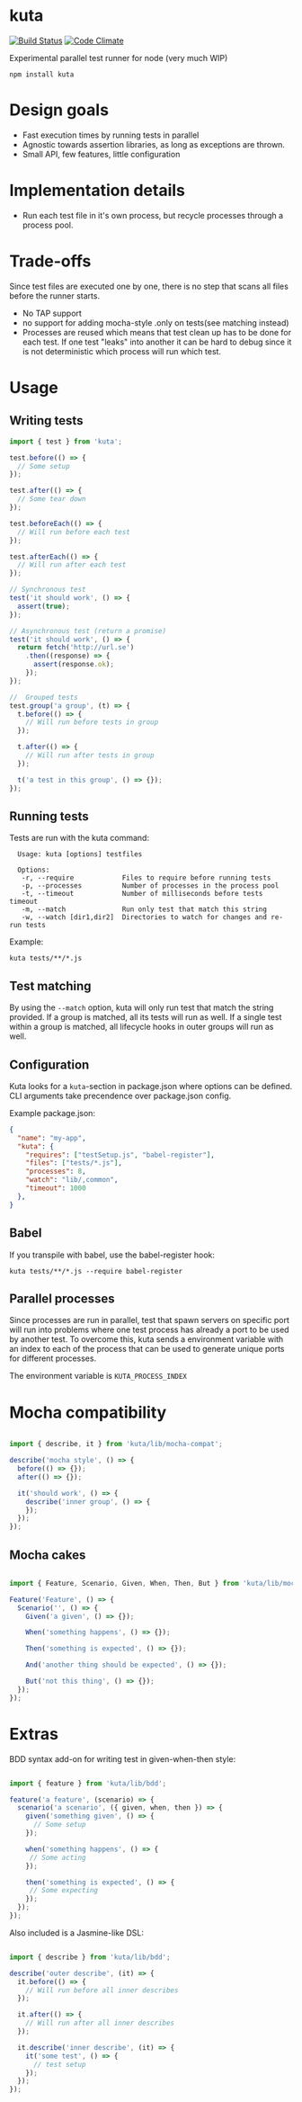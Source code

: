 # kuta
[![Build Status](https://travis-ci.org/daniel-lundin/kuta.svg?branch=master)](https://travis-ci.org/daniel-lundin/kuta)
[![Code Climate](https://codeclimate.com/github/daniel-lundin/kuta/badges/gpa.svg)](https://codeclimate.com/github/daniel-lundin/kuta)

Experimental parallel test runner for node (very much WIP)

`npm install kuta`

# Design goals

- Fast execution times by running tests in parallel
- Agnostic towards assertion libraries, as long as exceptions are thrown.
- Small API, few features, little configuration

# Implementation details

- Run each test file in it's own process, but recycle processes through a process pool.

# Trade-offs

Since test files are executed one by one, there is no step that scans all files before the runner starts.

 - No TAP support
 - no support for adding mocha-style .only on tests(see matching instead)
 - Processes are reused which means that test clean up has to be done for each test. If one test "leaks" into another it can be hard to debug since it is not deterministic which process will run which test.

# Usage

## Writing tests

```js
import { test } from 'kuta';

test.before(() => {
  // Some setup
});

test.after(() => {
  // Some tear down
});

test.beforeEach(() => {
  // Will run before each test
});

test.afterEach(() => {
  // Will run after each test
});

// Synchronous test
test('it should work', () => {
  assert(true);
});

// Asynchronous test (return a promise)
test('it should work', () => {
  return fetch('http://url.se')
    .then((response) => {
      assert(response.ok);
    });
});

//  Grouped tests
test.group('a group', (t) => {
  t.before(() => {
    // Will run before tests in group
  });

  t.after(() => {
    // Will run after tests in group
  });

  t('a test in this group', () => {});
});

```

## Running tests

Tests are run with the kuta command:

```
  Usage: kuta [options] testfiles

  Options:
   -r, --require            Files to require before running tests
   -p, --processes          Number of processes in the process pool
   -t, --timeout            Number of milliseconds before tests timeout
   -m, --match              Run only test that match this string
   -w, --watch [dir1,dir2]  Directories to watch for changes and re-run tests
```


Example:

`kuta tests/**/*.js`

## Test matching

By using the `--match` option, kuta will only run test that match the string provided. If a group is matched, all its tests will run as well. If a single test within a group is matched, all lifecycle hooks in outer groups will run as well.

## Configuration

Kuta looks for a `kuta`-section in package.json where options can be defined. CLI arguments take precendence over package.json config.

Example package.json:

```json
{
  "name": "my-app",
  "kuta": {
    "requires": ["testSetup.js", "babel-register"],
    "files": ["tests/*.js"],
    "processes": 8,
    "watch": "lib/,common",
    "timeout": 1000
  },
}
```

## Babel

If you transpile with babel, use the babel-register hook:

`kuta tests/**/*.js --require babel-register`

## Parallel processes

Since processes are run in parallel, test that spawn servers on specific port will run into problems where one test process has already a port to be used by another test. To overcome this, kuta sends a environment variable with an index to each of the process that can be used to generate unique ports for different processes.

The environment variable is `KUTA_PROCESS_INDEX`

# Mocha compatibility

```js

import { describe, it } from 'kuta/lib/mocha-compat';

describe('mocha style', () => {
  before(() => {});
  after(() => {});

  it('should work', () => {
    describe('inner group', () => {
    });
  });
});
```

## Mocha cakes

```js

import { Feature, Scenario, Given, When, Then, But } from 'kuta/lib/mocha-compat';

Feature('Feature', () => {
  Scenario('', () => {
    Given('a given', () => {});

    When('something happens', () => {});

    Then('something is expected', () => {});

    And('another thing should be expected', () => {});

    But('not this thing', () => {});
  });
});
```

# Extras

BDD syntax add-on for writing test in given-when-then style:

```js

import { feature } from 'kuta/lib/bdd';

feature('a feature', (scenario) => {
  scenario('a scenario', ({ given, when, then }) => {
    given('something given', () => {
      // Some setup
    });

    when('something happens', () => {
     // Some acting
    });

    then('something is expected', () => {
     // Some expecting
    });
  });
});
```

Also included is a Jasmine-like DSL:

```js

import { describe } from 'kuta/lib/bdd';

describe('outer describe', (it) => {
  it.before(() => {
    // Will run before all inner describes
  });

  it.after(() => {
    // Will run after all inner describes
  });

  it.describe('inner describe', (it) => {
    it('some test', () => {
      // test setup
    });
  });
});
```
